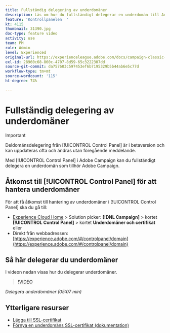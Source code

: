```yaml
---
title: Fullständig delegering av underdomäner
description: Läs om hur du fullständigt delegerar en underdomän till Adobe Campaign.
feature: 'Kontrollpanelen  '
kt: 4115
thumbnail: 31390.jpg
doc-type: feature video
activity: use
team: PM
role: Admin
level: Experienced
original-url: https://experienceleague.adobe.com/docs/campaign-classic-learn/tutorials/administrating/control-panel-acc/subdomain-delegation.html
exl-id: 28960c68-860c-4707-8d59-65c3222307dd
source-git-commit: da757603c597453ef6b7195329b5b44ab6e5c77d
workflow-type: tm+mt
source-wordcount: '115'
ht-degree: 74%

---
```


# Fullständig delegering av underdomäner

>[!IMPORTANT]
>
> Deldomänsdelegering från [!UICONTROL Control Panel] är i betaversion och kan uppdateras ofta och ändras utan föregående meddelande.

Med [!UICONTROL Control Panel] i Adobe Campaign kan du fullständigt delegera en underdomän som tillhör Adobe Campaign.

## Åtkomst till [!UICONTROL Control Panel] för att hantera underdomäner

För att få åtkomst till hantering av underdomäner i [!UICONTROL Control Panel] ska du gå till:

* [Experience Cloud Home](https://experience.adobe.com/#/home) > Solution picker: **[!DNL Campaign]** > kortet **[!UICONTROL Control Panel]** > kortet **Underdomäner och certifikat**
eller
* Direkt från webbadressen: [https://experience.adobe.com/#/controlpanel/domain](https://experience.adobe.com/#/controlpanel/domain)

## Så här delegerar du underdomäner

I videon nedan visas hur du delegerar underdomäner.

>[!VIDEO](https://video.tv.adobe.com/v/31390?quality=12)

*Delegera underdomäner (05:07 min)*

## Ytterligare resurser

* [Lägga till SSL-certifikat](/help/control-panel-tutorials/subdomains-and-certificates/adding-ssl-certificates.md)
* [Förnya en underdomäns SSL-certifikat (dokumentation)](https://experienceleague.adobe.com/docs/control-panel/using/subdomains-and-certificates/renewing-subdomain-certificate.html)
